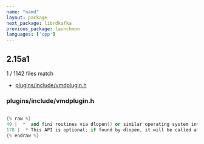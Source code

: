 ```yaml
---
name: "namd"
layout: package
next_package: librdkafka
previous_package: launchmon
languages: ['cpp']
---
```

## 2.15a1
1 / 1142 files match

 - [plugins/include/vmdplugin.h](#pluginsincludevmdpluginh)

### plugins/include/vmdplugin.h

```cpp

{% raw %}
49 |  *  and fini routines via dlopen() or similar operating system interfaces.
178 |  * This API is optional; if found by dlopen, it will be called after first
{% endraw %}

```